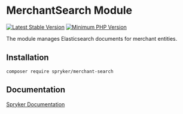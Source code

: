 # MerchantSearch Module
[![Latest Stable Version](https://poser.pugx.org/spryker/merchant-search/v/stable.svg)](https://packagist.org/packages/spryker/merchant-search)
[![Minimum PHP Version](https://img.shields.io/badge/php-%3E%3D%208.3-8892BF.svg)](https://php.net/)

The module manages Elasticsearch documents for merchant entities.

## Installation

```
composer require spryker/merchant-search
```

## Documentation

[Spryker Documentation](https://docs.spryker.com)
